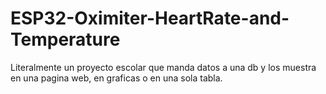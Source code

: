 # ESP32-Oximiter-HeartRate-and-Temperature
Literalmente un proyecto escolar que manda datos a una db y los muestra en una pagina web, en graficas o en una sola tabla.
